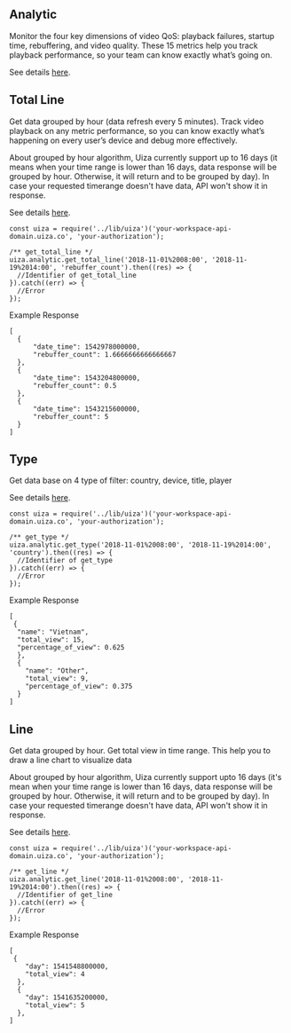 ## Analytic
Monitor the four key dimensions of video QoS: playback failures, startup time, rebuffering, and video quality.
These 15 metrics help you track playback performance, so your team can know exactly what’s going on.

See details [here](https://docs.uiza.io/#analytic).

## Total Line
Get data grouped by hour (data refresh every 5 minutes). Track video playback on any metric performance, so you can know exactly what’s happening on every user’s device and debug more effectively.

About grouped by hour algorithm, Uiza currently support up to 16 days (it means when your time range is lower than 16 days, data response will be grouped by hour. Otherwise, it will return and to be grouped by day). In case your requested timerange doesn't have data, API won't show it in response.

See details [here](https://docs.uiza.io/#total-line).

```node
const uiza = require('../lib/uiza')('your-workspace-api-domain.uiza.co', 'your-authorization');

/** get_total_line */
uiza.analytic.get_total_line('2018-11-01%2008:00', '2018-11-19%2014:00', 'rebuffer_count').then((res) => {
  //Identifier of get_total_line
}).catch((err) => {
  //Error
});
```

Example Response

```node
[
  {
      "date_time": 1542978000000,
      "rebuffer_count": 1.6666666666666667
  },
  {
      "date_time": 1543204800000,
      "rebuffer_count": 0.5
  },
  {
      "date_time": 1543215600000,
      "rebuffer_count": 5
  }
]
```

## Type
Get data base on 4 type of filter: country, device, title, player

See details [here](https://docs.uiza.io/#type).

```node
const uiza = require('../lib/uiza')('your-workspace-api-domain.uiza.co', 'your-authorization');

/** get_type */
uiza.analytic.get_type('2018-11-01%2008:00', '2018-11-19%2014:00', 'country').then((res) => {
  //Identifier of get_type
}).catch((err) => {
  //Error
});
```

Example Response

```node
[
 {
  "name": "Vietnam",
  "total_view": 15,
  "percentage_of_view": 0.625
  },
  {
    "name": "Other",
    "total_view": 9,
    "percentage_of_view": 0.375
  }
]
```

## Line
Get data grouped by hour. Get total view in time range. This help you to draw a line chart to visualize data

About grouped by hour algorithm, Uiza currently support upto 16 days (it's mean when your time range is lower than 16 days, data response will be grouped by hour. Otherwise, it will return and to be grouped by day). In case your requested timerange doesn't have data, API won't show it in response.

See details [here](https://docs.uiza.io/#line).

```node
const uiza = require('../lib/uiza')('your-workspace-api-domain.uiza.co', 'your-authorization');

/** get_line */
uiza.analytic.get_line('2018-11-01%2008:00', '2018-11-19%2014:00').then((res) => {
  //Identifier of get_line
}).catch((err) => {
  //Error
});
```

Example Response

```node
[
 {
    "day": 1541548800000,
    "total_view": 4
  },
  {
    "day": 1541635200000,
    "total_view": 5
  },
]
```
